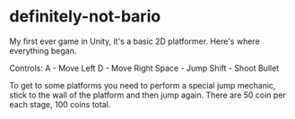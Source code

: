 # definitely-not-bario
My first ever game in Unity, it's a basic 2D platformer. Here's where everything began.

Controls:
A - Move Left
D - Move Right
Space - Jump
Shift - Shoot Bullet

To get to some platforms you need to perform a special jump mechanic, stick to the wall of the platform and then jump again.
There are 50 coin per each stage, 100 coins total.
